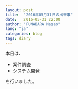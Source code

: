 ```yaml
---
layout: post
title:  "2016年05月31日の出来事"
date:   2016-05-31 22:00
author: "FUNABARA Masao"
lang: "ja"
categories: blog
tags: diary
---
```


本日は、

* 案件調査
* システム開発

を行いました。
